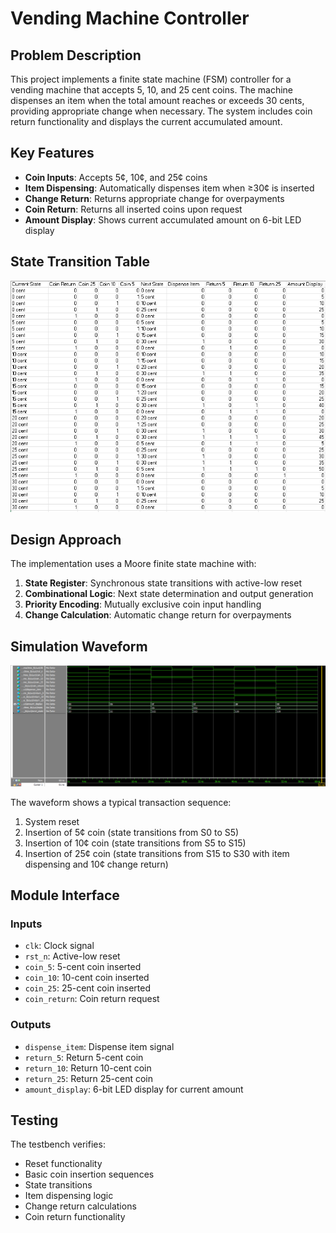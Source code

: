 # Vending Machine Controller

## Problem Description

This project implements a finite state machine (FSM) controller for a vending machine that accepts 5, 10, and 25 cent coins. The machine dispenses an item when the total amount reaches or exceeds 30 cents, providing appropriate change when necessary. The system includes coin return functionality and displays the current accumulated amount.

## Key Features

- **Coin Inputs**: Accepts 5¢, 10¢, and 25¢ coins
- **Item Dispensing**: Automatically dispenses item when ≥30¢ is inserted
- **Change Return**: Returns appropriate change for overpayments
- **Coin Return**: Returns all inserted coins upon request
- **Amount Display**: Shows current accumulated amount on 6-bit LED display

## State Transition Table

![State Transition Table](vending_state_table.png)


## Design Approach

The implementation uses a Moore finite state machine with:

1. **State Register**: Synchronous state transitions with active-low reset
2. **Combinational Logic**: Next state determination and output generation
3. **Priority Encoding**: Mutually exclusive coin input handling
4. **Change Calculation**: Automatic change return for overpayments

## Simulation Waveform

![Testbench Waveform](vending_machine_tb_waveform.png)

The waveform shows a typical transaction sequence:
1. System reset
2. Insertion of 5¢ coin (state transitions from S0 to S5)
3. Insertion of 10¢ coin (state transitions from S5 to S15)
4. Insertion of 25¢ coin (state transitions from S15 to S30 with item dispensing and 10¢ change return)

## Module Interface

### Inputs
- `clk`: Clock signal
- `rst_n`: Active-low reset
- `coin_5`: 5-cent coin inserted
- `coin_10`: 10-cent coin inserted
- `coin_25`: 25-cent coin inserted
- `coin_return`: Coin return request

### Outputs
- `dispense_item`: Dispense item signal
- `return_5`: Return 5-cent coin
- `return_10`: Return 10-cent coin
- `return_25`: Return 25-cent coin
- `amount_display`: 6-bit LED display for current amount

## Testing

The testbench verifies:
- Reset functionality
- Basic coin insertion sequences
- State transitions
- Item dispensing logic
- Change return calculations
- Coin return functionality

